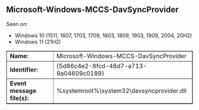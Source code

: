## Microsoft-Windows-MCCS-DavSyncProvider

Seen on:
* Windows 10 (1511, 1607, 1703, 1709, 1803, 1809, 1903, 1909, 2004, 20H2)
* Windows 11 (21H2)

<table border="1" class="docutils">
  <tbody>
    <tr>
      <td><b>Name:</b></td>
      <td>Microsoft-Windows-MCCS-DavSyncProvider</td>
    </tr>
    <tr>
      <td><b>Identifier:</b></td>
      <td>{5d86c4e2-8fcd-48d7-a713-9a04609c0189}</td>
    </tr>
    <tr>
      <td><b>Event message file(s):</b></td>
      <td>%systemroot%\system32\davsyncprovider.dll</td>
    </tr>
  </tbody>
</table>

&nbsp;

